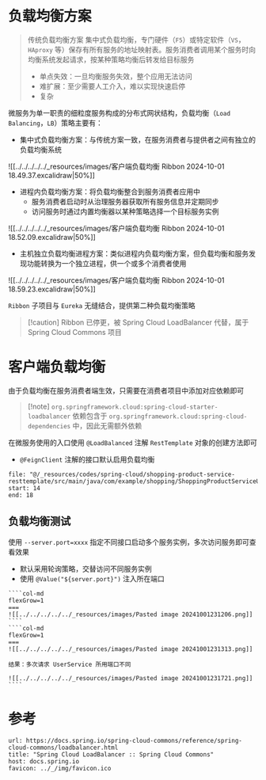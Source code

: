# 负载均衡方案

> 传统负载均衡方案
> 集中式负载均衡，专门硬件（`F5`）或特定软件（`VS`，`HAproxy` 等）保存有所有服务的地址映射表。服务消费者调用某个服务时向均衡系统发起请求，按某种策略均衡后转发给目标服务
> - 单点失效：一旦均衡服务失效，整个应用无法访问
> - 难扩展：至少需要人工介入，难以实现快速启停
> - 复杂

微服务为单一职责的细粒度服务构成的分布式网状结构，负载均衡（`Load Balancing`，`LB`）策略主要有：
- 集中式负载均衡方案：与传统方案一致，在服务消费者与提供者之间有独立的负载均衡系统

![[../../../../../_resources/images/客户端负载均衡 Ribbon 2024-10-01 18.49.37.excalidraw|50%]]

- 进程内负载均衡方案：将负载均衡整合到服务消费者应用中
	- 服务消费者启动时从治理服务器获取所有服务信息并定期同步
	- 访问服务时通过内置均衡器以某种策略选择一个目标服务实例

![[../../../../../_resources/images/客户端负载均衡 Ribbon 2024-10-01 18.52.09.excalidraw|50%]]

- 主机独立负载均衡进程方案：类似进程内负载均衡方案，但负载均衡和服务发现功能转换为一个独立进程，供一个或多个消费者使用

![[../../../../../_resources/images/客户端负载均衡 Ribbon 2024-10-01 18.59.23.excalidraw|50%]]

`Ribbon` 子项目与 `Eureka` 无缝结合，提供第二种负载均衡策略

> [!caution] Ribbon 已停更，被 Spring Cloud LoadBalancer 代替，属于 Spring Cloud Commons 项目

# 客户端负载均衡

由于负载均衡在服务消费者端生效，只需要在消费者项目中添加对应依赖即可

>[!note] `org.springframework.cloud:spring-cloud-starter-loadbalancer` 依赖包含于 `org.springframework.cloud:spring-cloud-dependencies` 中，因此无需额外依赖

在微服务使用的入口使用 `@LoadBalanced` 注解 `RestTemplate` 对象的创建方法即可
- `@FeignClient` 注解的接口默认启用负载均衡

```reference hl:15
file: "@/_resources/codes/spring-cloud/shopping-product-service-resttemplate/src/main/java/com/example/shopping/ShoppingProductServiceUseRestTemplate.java"
start: 14
end: 18
```

## 负载均衡测试

使用 `--server.port=xxxx` 指定不同接口启动多个服务实例，多次访问服务即可查看效果
- 默认采用轮询策略，交替访问不同服务实例
- 使用 `@Value("${server.port}")` 注入所在端口

`````col
````col-md
flexGrow=1
===
![[../../../../../_resources/images/Pasted image 20241001231206.png]]
````
````col-md
flexGrow=1
===
![[../../../../../_resources/images/Pasted image 20241001231313.png]]

结果：多次请求 UserService 所用端口不同

![[../../../../../_resources/images/Pasted image 20241001231721.png]]
````
`````

# 参考

```cardlink
url: https://docs.spring.io/spring-cloud-commons/reference/spring-cloud-commons/loadbalancer.html
title: "Spring Cloud LoadBalancer :: Spring Cloud Commons"
host: docs.spring.io
favicon: ../_/img/favicon.ico
```
